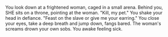You look down at a frightened woman, caged in a small arena. Behind you, SHE sits on a throne, pointing at the woman. "Kill, my pet." You shake your head in defiance. "Feast on the slave or give me your earring." You close your eyes, take a deep breath and jump down, fangs bared. The woman's screams drown your own sobs. You awake feeling sick.
